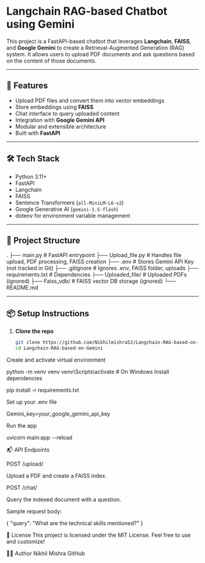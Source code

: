 # Langchain RAG-based Chatbot using Gemini

This project is a FastAPI-based chatbot that leverages **Langchain**, **FAISS**, and **Google Gemini** to create a Retrieval-Augmented Generation (RAG) system. It allows users to upload PDF documents and ask questions based on the content of those documents.

---

## 🚀 Features

- Upload PDF files and convert them into vector embeddings
- Store embeddings using **FAISS**
- Chat interface to query uploaded content
- Integration with **Google Gemini API**
- Modular and extensible architecture
- Built with **FastAPI**

---

## 🛠️ Tech Stack

- Python 3.11+
- FastAPI
- Langchain
- FAISS
- Sentence Transformers (`all-MiniLM-L6-v2`)
- Google Generative AI (`gemini-1.5-flash`)
- dotenv for environment variable management

---

## 📂 Project Structure

.
├── main.py # FastAPI entrypoint
├── Upload_file.py # Handles file upload, PDF processing, FAISS creation
├── .env # Stores Gemini API Key (not tracked in Git)
├── .gitignore # Ignores .env, FAISS folder, uploads
├── requirements.txt # Dependencies
├── Uploaded_file/ # Uploaded PDFs (ignored)
├── Faiss_vdb/ # FAISS vector DB storage (ignored)
└── README.md


---

## 📦 Setup Instructions

1. **Clone the repo**
   ```bash
   git clone https://github.com/Nikhilmishra52/Langchain-RAG-based-on-Gemini.git
   cd Langchain-RAG-based-on-Gemini
Create and activate virtual environment

python -m venv venv
venv\Scripts\activate  # On Windows
Install dependencies

pip install -r requirements.txt

Set up your .env file


Gemini_key=your_google_gemini_api_key

Run the app

uvicorn main:app --reload

📬 API Endpoints

POST /upload/

Upload a PDF and create a FAISS index.

POST /chat/

Query the indexed document with a question.

Sample request body:


{
  "query": "What are the technical skills mentioned?"
}

📄 License
This project is licensed under the MIT License.
Feel free to use and customize!

👨‍💻 Author
Nikhil Mishra
GitHub
